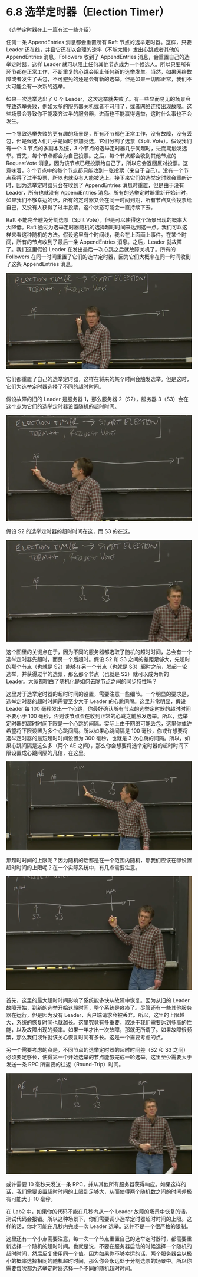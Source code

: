 # 6.8 选举定时器（Election Timer）

（选举定时器在上一篇有过一些介绍）

任何一条 AppendEntries 消息都会重置所有 Raft 节点的选举定时器。这样，只要 Leader 还在线，并且它还在以合理的速率（不能太慢）发出心跳或者其他的 AppendEntries 消息，Followers 收到了 AppendEntries 消息，会重置自己的选举定时器，这样 Leader 就可以阻止任何其他节点成为一个候选人。所以只要所有环节都在正常工作，不断重复的心跳会阻止任何新的选举发生。当然，如果网络故障或者发生了丢包，不可避免的还是会有新的选举。但是如果一切都正常，我们不太可能会有一次新的选举。

如果一次选举选出了 0 个 Leader，这次选举就失败了。有一些显而易见的场景会导致选举失败，例如太多的服务器关机或者不可用了，或者网络连接出现故障。这些场景会导致你不能凑齐过半的服务器，进而也不能赢得选举，这时什么事也不会发生。

一个导致选举失败的更有趣的场景是，所有环节都在正常工作，没有故障，没有丢包，但是候选人们几乎是同时参加竞选，它们分割了选票（Split Vote）。假设我们有一个 3 节点的多副本系统，3 个节点的选举定时器几乎同超时，进而期触发选举。首先，每个节点都会为自己投票。之后，每个节点都会收到其他节点的 RequestVote 消息，因为该节点已经投票给自己了，所以它会返回反对投票。这意味着，3 个节点中的每个节点都只能收到一张投票（来自于自己）。没有一个节点获得了过半投票，所以也就没有人能被选上。接下来它们的选举定时器会重新计时，因为选举定时器只会在收到了 AppendEntries 消息时重置，但是由于没有 Leader，所有也就没有 AppendEntries 消息。所有的选举定时器重新开始计时，如果我们不够幸运的话，所有的定时器又会在同一时间到期，所有节点又会投票给自己，又没有人获得了过半投票，这个状态可能会一直持续下去。

Raft 不能完全避免分割选票（Split Vote），但是可以使得这个场景出现的概率大大降低。Raft 通过为选举定时器随机的选择超时时间来达到这一点。我们可以这样来看这种随机的方法。假设这里有个时间线，我会在上面画上事件。在某个时间，所有的节点收到了最后一条 AppendEntries 消息。之后，Leader 就故障了。我们这里假设 Leader 在发出最后一次心跳之后就故障关机了。所有的 Followers 在同一时间重置了它们的选举定时器，因为它们大概率在同一时间收到了这条 AppendEntries 消息。

![](<../assets/image (33).png>)

它们都重置了自己的选举定时器，这样在将来的某个时间会触发选举。但是这时，它们为选举定时器选择了不同的超时时间。

假设故障的旧的 Leader 是服务器 1，那么服务器 2（S2），服务器 3（S3）会在这个点为它们的选举定时器设置随机的超时时间。

![](<../assets/image (34).png>)

假设 S2 的选举定时器的超时时间在这，而 S3 的在这。

![](<../assets/image (35).png>)

这个图里的关键点在于，因为不同的服务器都选取了随机的超时时间，总会有一个选举定时器先超时，而另一个后超时。假设 S2 和 S3 之间的差距足够大，先超时的那个节点（也就是 S2）能够在另一个节点（也就是 S3）超时之前，发起一轮选举，并获得过半的选票，那么那个节点（也就是 S2）就可以成为新的 Leader。大家都明白了随机化是如何去除节点之间的同步特性吗？

这里对于选举定时器的超时时间的设置，需要注意一些细节。一个明显的要求是，选举定时器的超时时间需要至少大于 Leader 的心跳间隔。这里非常明显，假设 Leader 每 100 毫秒发出一个心跳，你最好确认所有节点的选举定时器的超时时间不要小于 100 毫秒，否则该节点会在收到正常的心跳之前触发选举。所以，选举定时器的超时时间下限是一个心跳的间隔。实际上由于网络可能丢包，这里你或许希望将下限设置为多个心跳间隔。所以如果心跳间隔是 100 毫秒，你或许想要将选举定时器的最短超时时间设置为 300 毫秒，也就是 3 次心跳的间隔。所以，如果心跳间隔是这么多（两个 AE 之间），那么你会想要将选举定时器的超时时间下限设置成心跳间隔的几倍，在这里。

![](<../assets/image (36).png>)

那超时时间的上限呢？因为随机的话都是在一个范围内随机，那我们应该在哪设置超时时间的上限呢？在一个实际系统中，有几点需要注意。

![](<../assets/image (37).png>)

首先，这里的最大超时时间影响了系统能多快从故障中恢复。因为从旧的 Leader 故障开始，到新的选举开始这段时间，整个系统是瘫痪了。尽管还有一些其他服务器在运行，但是因为没有 Leader，客户端请求会被丢弃。所以，这里的上限越大，系统的恢复时间也就越长。这里究竟有多重要，取决于我们需要达到多高的性能，以及故障出现的频率。如果一年才出一次故障，那就无所谓了。如果故障很频繁，那么我们或许就该关心恢复时间有多长。这是一个需要考虑的点。

另一个需要考虑的点是，不同节点的选举定时器的超时时间差（S2 和 S3 之间）必须要足够长，使得第一个开始选举的节点能够完成一轮选举。这里至少需要大于发送一条 RPC 所需要的往返（Round-Trip）时间。

![](<../assets/image (38).png>)

或许需要 10 毫秒来发送一条 RPC，并从其他所有服务器获得响应。如果这样的话，我们需要设置超时时间的上限到足够大，从而使得两个随机数之间的时间差极有可能大于 10 毫秒。

在 Lab2 中，如果你的代码不能在几秒内从一个 Leader 故障的场景中恢复的话，测试代码会报错。所以这种场景下，你们需要调小选举定时器超时时间的上限。这样的话，你才可能在几秒内完成一次 Leader 选举。这并不是一个很严格的限制。

这里还有一个小点需要注意，每一次一个节点重置自己的选举定时器时，都需要重新选择一个随机的超时时间。也就是说，不要在服务器启动的时候选择一个随机的超时时间，然后反复使用同一个值。因为如果你不够幸运的话，两个服务器会以极小的概率选择相同的随机超时时间，那么你会永远处于分割选票的场景中。所以你需要每次都为选举定时器选择一个不同的随机超时时间。
